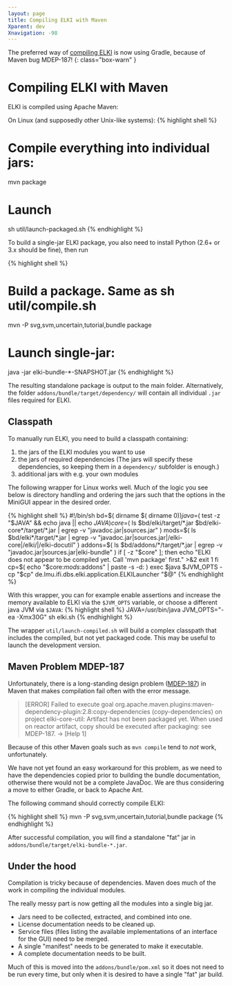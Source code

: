 ```yaml
---
layout: page
title: Compiling ELKI with Maven
Xparent: dev
Xnavigation: -98
---
```


The preferred way of [compiling ELKI](compiling) is now using Gradle, because of Maven bug MDEP-187!
{: class="box-warn" }

Compiling ELKI with Maven
=========================

ELKI is compiled using Apache Maven:

On Linux (and supposedly other Unix-like systems):
{% highlight shell %}
# Compile everything into individual jars:
mvn package
# Launch
sh util/launch-packaged.sh
{% endhighlight %}

To build a single-jar ELKI package, you also need to install Python (2.6+ or 3.x should be fine), then run

{% highlight shell %}
# Build a package. Same as sh util/compile.sh
mvn -P svg,svm,uncertain,tutorial,bundle package
# Launch single-jar:
java -jar elki-bundle-*-SNAPSHOT.jar
{% endhighlight %}

The resulting standalone package is output to the main folder.
Alternatively, the folder `addons/bundle/target/dependency/` will contain all individual `.jar` files required for ELKI.

Classpath
---------

To manually run ELKI, you need to build a classpath containing:

1. the jars of the ELKI modules you want to use
2. the jars of required dependencies
   (The jars will specify these dependencies, so keeping them in a `dependency/` subfolder is enough.)
3. additional jars with e.g. your own modules

The following wrapper for Linux works well. Much of the logic you see below is directory handling and ordering the jars such that the options in the MiniGUI appear in the desired order.

{% highlight shell %}
#!/bin/sh
bd=$( dirname $( dirname $0 ) )
java=$( test -z "$JAVA" && echo java || echo $JAVA  )
core=$( ls $bd/elki/target/*.jar $bd/elki-core*/target/*.jar | egrep -v "javadoc.jar|sources.jar" )
mods=$( ls $bd/elki*/target/*.jar | egrep -v "javadoc.jar|sources.jar|/elki-core|/elki/|/elki-docutil" )
addons=$( ls $bd/addons/*/target/*.jar | egrep -v "javadoc.jar|sources.jar|elki-bundle" )
if [ -z "$core" ]; then
  echo "ELKI does not appear to be compiled yet. Call 'mvn package' first."  >&2
  exit 1
fi
cp=$( echo "$core:$mods:$addons" | paste -s -d: )
exec $java $JVM_OPTS -cp "$cp" de.lmu.ifi.dbs.elki.application.ELKILauncher "$@"
{% endhighlight %}

With this wrapper, you can for example enable assertions and increase the memory available to ELKI via the `$JVM_OPTS` variable, or choose a different java JVM via `$JAVA`:
{% highlight shell %}
JAVA=/usr/bin/java JVM_OPTS="-ea -Xmx30G" sh elki.sh
{% endhighlight %}

The wrapper `util/launch-compiled.sh` will build a complex classpath that includes the compiled, but not yet packaged code. This may be useful to launch the development version.

Maven Problem MDEP-187
----------------------

Unfortunately, there is a long-standing design problem ([MDEP-187](https://issues.apache.org/jira/browse/MDEP-187)) in Maven that makes compilation fail often with the error message.

> [ERROR] Failed to execute goal org.apache.maven.plugins:maven-dependency-plugin:2.8:copy-dependencies (copy-dependencies) on project elki-core-util: Artifact has not been packaged yet. When used on reactor artifact, copy should be executed after packaging: see MDEP-187. -> [Help 1]

Because of this other Maven goals such as `mvn compile` tend to *not* work, unfortunately.

We have not yet found an easy workaround for this problem, as we need to have the dependencies copied prior to building the bundle documentation, otherwise there would not be a complete JavaDoc. We are thus considering a move to either Gradle, or back to Apache Ant.

The following command should correctly compile ELKI: 

{% highlight shell %}
mvn -P svg,svm,uncertain,tutorial,bundle package
{% endhighlight %}

After successful compilation, you will find a standalone "fat" jar in `addons/bundle/target/elki-bundle-*.jar`.

Under the hood
--------------

Compilation is tricky because of dependencies. Maven does much of the work in compiling the individual modules.

The really messy part is now getting all the modules into a single big jar.

- Jars need to be collected, extracted, and combined into one.
- License documentation needs to be cleaned up.
- Service files (files listing the available implementations of an interface for the GUI) need to be merged.
- A single "manifest" needs to be generated to make it executable.
- A complete documentation needs to be built.

Much of this is moved into the `addons/bundle/pom.xml` so it does not need to be run every time, but only when it is desired to have a single "fat" jar build.
